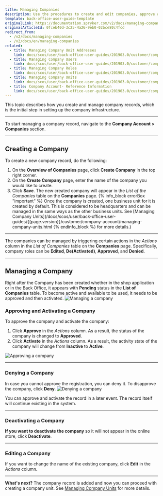 ```yaml
---
title: Managing Companies
description: Use the procedures to create and edit companies, approve and activate/deactivate a company, and/or deny a company in the Back Office.
template: back-office-user-guide-template
originalLink: https://documentation.spryker.com/v2/docs/managing-companies
originalArticleId: 0fceb40d-3c25-4a26-9eb0-02bce80c4fcd
redirect_from:
  - /v2/docs/managing-companies
  - /v2/docs/en/managing-companies
related:
  - title: Managing Company Unit Addresses
    link: docs/scos/user/back-office-user-guides/201903.0/customer/company-account/managing-company-unit-addresses.html
  - title: Managing Company Users
    link: docs/scos/user/back-office-user-guides/201903.0/customer/company-account/managing-company-users.html
  - title: Managing Company Roles
    link: docs/scos/user/back-office-user-guides/201903.0/customer/company-account/managing-company-roles.html
  - title: Managing Company Units
    link: docs/scos/user/back-office-user-guides/201903.0/customer/company-account/managing-company-units.html
  - title: Company Account- Reference Information
    link: docs/scos/user/back-office-user-guides/201903.0/customer/company-account/references/company-account-reference-information.html
---
```


This topic describes how you create and manage company records, which is the initial step in setting up the company infrastructure.
***
To start managing a company record, navigate to the **Company Account > Companies** section.
***
## Creating a Company
To create a new company record, do the following:
1. On the **Overview of Companies** page, click **Create Company** in the top right corner.
2. On the **Create Company** page, enter the name of the company you would like to create.
3. Click **Save**. 
    The new created company will appear in the _List of the Companies_ table on the **Companies** page.
{% info_block errorBox "Important" %}
Once the company is created, one business unit for it is created by default. This is considered to be headquarters and can be managed in the same ways as the other business units. See [Managing Company Units](/docs/scos/user/back-office-user-guides/{{page.version}}/customer/company-account/managing-company-units.html
{% endinfo_block %} for more details.)
***
The companies can be managed by triggering certain actions in the _Actions_ column in the _List of Companies_ table on the **Companies** page. 
Specifically, company roles can be **Edited**, **De(Activated)**, **Approved**, and **Denied**.
***
## Managing a Company

Right after the Company has been created whether in the shop application or in the Back Office, it appears with **Pending** status in the **List of Companies** table. To become active and available to be used, it needs to be approved and then activated.
![Managing a company](https://spryker.s3.eu-central-1.amazonaws.com/docs/User+Guides/Back+Office+User+Guides/Company+Account/Managing+Companies/managing-company.png) 

### Approving and Activating a Company
To approve the company and activate the company:
1. Click **Approve** in the _Actions_ column. 
    As a result, the status of the company is changed to **Approved**.
2. Click **Activate** in the _Actions_ column. As a result, the activity state of the company will change from **Inactive** to **Active**.

![Approving a company](https://spryker.s3.eu-central-1.amazonaws.com/docs/User+Guides/Back+Office+User+Guides/Company+Account/Managing+Companies/activating-company.png) 
***
### Denying a Company
In case you cannot approve the registration, you can deny it.
To disapprove the company, click **Deny**.
![Denying a company](https://spryker.s3.eu-central-1.amazonaws.com/docs/User+Guides/Back+Office+User+Guides/Company+Account/Managing+Companies/denying-company.png) 

You can approve and activate the record in a later event. The record itself will continue existing in the system.
***
### Deactivating a Company
**If you want to deactivate the company** so it will not appear in the online store, click **Deactivate**.
***
### Editing a Company
If you want to change the name of the existing company, click **Edit** in the _Actions_ column.
***
**What's next?**
The company record is added and now you can proceed with creating a company unit. See [Managing Company Units](/docs/scos/user/back-office-user-guides/{{page.version}}/customer/company-account/managing-company-units.html) for more details.
